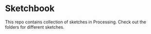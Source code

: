 # Sketchbook

This repo contains collection of sketches in Processing. Check out the folders for different sketches.
